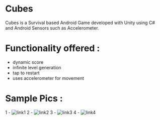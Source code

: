 # Cubes
Cubes is a Survival based Android Game developed with Unity using C# and Android Sensors such as Accelerometer.

# Functionality offered : 
  - dynamic score
  - infinite level generation
  - tap to restart
  - uses accelerometer for movement
  
# Sample Pics : 
  1 - ![link1](https://github.com/Anunay-Yadav/Cubes/blob/master/pics/WhatsApp%20Image%202020-07-03%20at%2011.59.32%20PM%20(1).jpeg)
  2 - ![link2](https://github.com/Anunay-Yadav/Cubes/blob/master/pics/WhatsApp%20Image%202020-07-03%20at%2011.59.32%20PM%20(2).jpeg)
  3 - ![link3](https://github.com/Anunay-Yadav/Cubes/blob/master/pics/WhatsApp%20Image%202020-07-03%20at%2011.59.32%20PM%20(3).jpeg)
  4 - ![link4](https://github.com/Anunay-Yadav/Cubes/blob/master/pics/WhatsApp%20Image%202020-07-03%20at%2011.59.32%20PM.jpeg)
